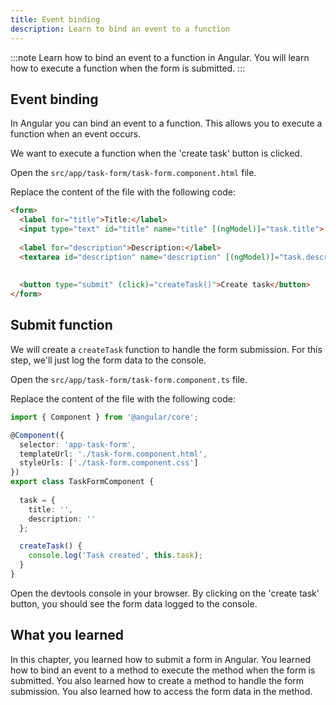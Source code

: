 ```yaml
---
title: Event binding
description: Learn to bind an event to a function
---
```


:::note
Learn how to bind an event to a function in Angular.
You will learn how to execute a function when the form is submitted.
:::

## Event binding

In Angular you can bind an event to a function. This allows you to execute a function when an event occurs.

We want to execute a function when the 'create task' button is clicked.

Open the `src/app/task-form/task-form.component.html` file.

Replace the content of the file with the following code:

```html ins={"Add the submit event binding": 8-9}
<form>
  <label for="title">Title:</label>
  <input type="text" id="title" name="title" [(ngModel)]="task.title">
  
  <label for="description">Description:</label>
  <textarea id="description" name="description" [(ngModel)]="task.description"></textarea>
  
    
  <button type="submit" (click)="createTask()">Create task</button>
</form>
```

## Submit function

We will create a `createTask` function to handle the form submission.
For this step, we'll just log the form data to the console.

Open the `src/app/task-form/task-form.component.ts` file.

Replace the content of the file with the following code:

```typescript ins={"Add the createTask method": 9-13}
import { Component } from '@angular/core';

@Component({
  selector: 'app-task-form',
  templateUrl: './task-form.component.html',
  styleUrls: ['./task-form.component.css']
})
export class TaskFormComponent {
    
  task = {
    title: '',
    description: ''
  };

  createTask() {
    console.log('Task created', this.task);
  }
}
```

Open the devtools console in your browser.
By clicking on the 'create task' button, you should see the form data logged to the console.

## What you learned

In this chapter, you learned how to submit a form in Angular. You learned how to bind an event to a method to execute the method when the form is submitted. You also learned how to create a method to handle the form submission. You also learned how to access the form data in the method. 

